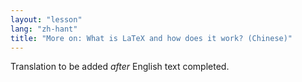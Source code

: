 ```yaml
---
layout: "lesson"
lang: "zh-hant"
title: "More on: What is LaTeX and how does it work? (Chinese)"
---
```

Translation to be added _after_ English text completed.

